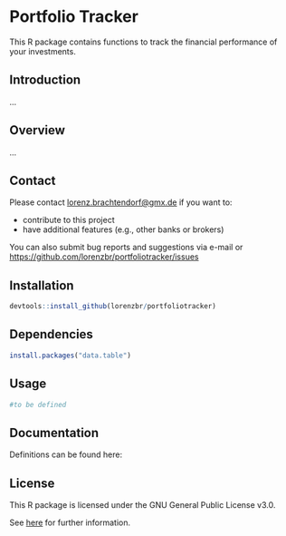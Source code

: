 # Portfolio Tracker
This R package contains functions to track the financial performance of your investments.


## Introduction

...

## Overview

...


## Contact

Please contact <lorenz.brachtendorf@gmx.de> if you want to:
* contribute to this project
* have additional features (e.g., other banks or brokers)

You can also submit bug reports and suggestions via e-mail or <https://github.com/lorenzbr/portfoliotracker/issues> 


## Installation


```R
devtools::install_github(lorenzbr/portfoliotracker)
```


## Dependencies

```R
install.packages("data.table")
```

## Usage

```R
#to be defined

```

## Documentation

Definitions can be found here:

## License

This R package is licensed under the GNU General Public License v3.0.

See [here](https://github.com/lorenzbr/extractBankStatements/blob/main/LICENSE) for further information.
